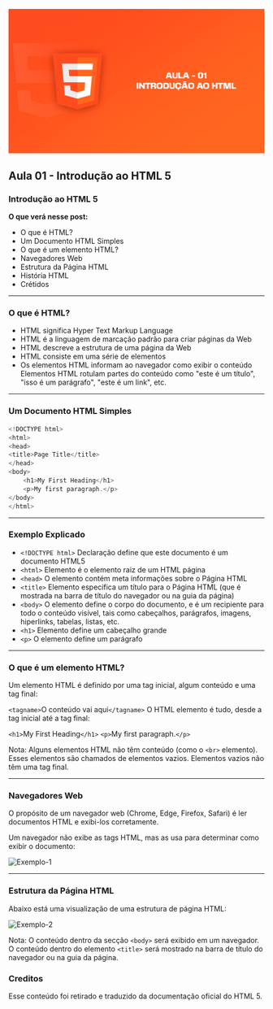 ![Aula 01](/aula-01/img/aula-01.png)

## Aula 01 - Introdução ao HTML 5

### Introdução ao HTML 5

**O que verá nesse post:**
- O que é HTML?
- Um Documento HTML Simples
- O que é um elemento HTML?
- Navegadores Web
- Estrutura da Página HTML
- História HTML
- Crétidos

___

### O que é HTML?
- HTML significa Hyper Text Markup Language
- HTML é a linguagem de marcação padrão para criar páginas da Web
- HTML descreve a estrutura de uma página da Web
- HTML consiste em uma série de elementos
- Os elementos HTML informam ao navegador como exibir o conteúdo
Elementos HTML rotulam partes do conteúdo como "este é um título", "isso é um parágrafo", "este é um link", etc.

___

### Um Documento HTML Simples
```javascript
<!DOCTYPE html>
<html>
<head>
<title>Page Title</title>
</head>
<body>
    <h1>My First Heading</h1>
    <p>My first paragraph.</p>
</body>
</html>
```
___

### Exemplo Explicado
- ```<!DOCTYPE html>```
Declaração define que este documento é um documento HTML5
- ```<html>```
Elemento é o elemento raiz de um HTML página
- ```<head>```
 O elemento contém meta informações sobre o Página HTML
- ```<title>```
Elemento especifica um título para o Página HTML (que é mostrada na barra de título do navegador ou na guia da página)
- ```<body>```
O elemento define o corpo do documento, e é um recipiente para todo o conteúdo visível, tais como cabeçalhos, parágrafos, imagens, hiperlinks, tabelas, listas, etc.
- ```<h1>```
Elemento define um cabeçalho grande
- ```<p>```
O elemento define um parágrafo

___

### O que é um elemento HTML?
Um elemento HTML é definido por uma tag inicial, algum conteúdo e uma tag final:

```<tagname>```O conteúdo vai aqui```</tagname>```
O HTML elemento é tudo, desde a tag inicial até a tag final:

```<h1>```My First Heading```</h1>```
```<p>```My first paragraph.```</p>```

Nota: Alguns elementos HTML não têm conteúdo (como o ```<br>``` elemento). Esses elementos são chamados de elementos vazios. Elementos vazios não têm uma tag final.

___

### Navegadores Web
O propósito de um navegador web (Chrome, Edge, Firefox, Safari) é ler documentos HTML e exibi-los corretamente.

Um navegador não exibe as tags HTML, mas as usa para determinar como exibir o documento:

![Exemplo-1](/aula-01/img/exemplo-1.png)

___

### Estrutura da Página HTML
Abaixo está uma visualização de uma estrutura de página HTML:

![Exemplo-2](/aula-01/img/exemplo-2.png)

Nota: O conteúdo dentro da secção ```<body>``` será exibido em um navegador. O conteúdo dentro do elemento ```<title>``` será mostrado na barra de título do navegador ou na guia da página.

### Creditos

Esse conteúdo foi retirado e traduzido da documentação oficial do HTML 5.